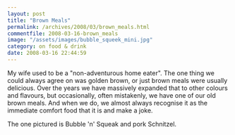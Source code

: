```yaml
---
layout: post
title: "Brown Meals"
permalink: /archives/2008/03/brown_meals.html
commentfile: 2008-03-16-brown_meals
image: "/assets/images/bubble_squeek_mini.jpg"
category: on food & drink
date: 2008-03-16 22:44:59
---
```


My wife used to be a "non-adventurous home eater". The one thing we could always agree on was golden brown, or just brown meals were usually delicious. Over the years we have massively expanded that to other colours and flavours, but occasionally, often mistakenly, we have one of our old brown meals. And when we do, we almost always recognise it as the immediate comfort food that it is and make a joke.

The one pictured is Bubble 'n' Squeak and pork Schnitzel.
